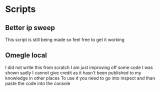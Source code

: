 # Scripts

## Better ip sweep

This script is still being made so feel free to get it working

## Omegle local

I did not write this from scratch I am just improving off some code I was shown sadly I cannot give credit as it hasn't been published to my knowledge in other places
To use it you need to go into inspect and than paste the code into the console
